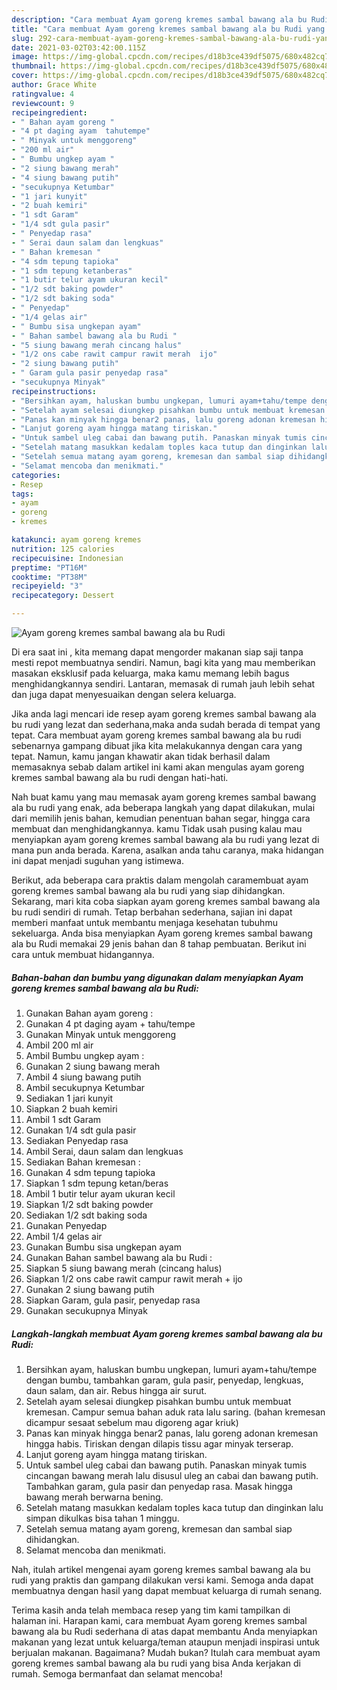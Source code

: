 ```yaml
---
description: "Cara membuat Ayam goreng kremes sambal bawang ala bu Rudi yang nikmat dan Mudah Dibuat"
title: "Cara membuat Ayam goreng kremes sambal bawang ala bu Rudi yang nikmat dan Mudah Dibuat"
slug: 292-cara-membuat-ayam-goreng-kremes-sambal-bawang-ala-bu-rudi-yang-nikmat-dan-mudah-dibuat
date: 2021-03-02T03:42:00.115Z
image: https://img-global.cpcdn.com/recipes/d18b3ce439df5075/680x482cq70/ayam-goreng-kremes-sambal-bawang-ala-bu-rudi-foto-resep-utama.jpg
thumbnail: https://img-global.cpcdn.com/recipes/d18b3ce439df5075/680x482cq70/ayam-goreng-kremes-sambal-bawang-ala-bu-rudi-foto-resep-utama.jpg
cover: https://img-global.cpcdn.com/recipes/d18b3ce439df5075/680x482cq70/ayam-goreng-kremes-sambal-bawang-ala-bu-rudi-foto-resep-utama.jpg
author: Grace White
ratingvalue: 4
reviewcount: 9
recipeingredient:
- " Bahan ayam goreng "
- "4 pt daging ayam  tahutempe"
- " Minyak untuk menggoreng"
- "200 ml air"
- " Bumbu ungkep ayam "
- "2 siung bawang merah"
- "4 siung bawang putih"
- "secukupnya Ketumbar"
- "1 jari kunyit"
- "2 buah kemiri"
- "1 sdt Garam"
- "1/4 sdt gula pasir"
- " Penyedap rasa"
- " Serai daun salam dan lengkuas"
- " Bahan kremesan "
- "4 sdm tepung tapioka"
- "1 sdm tepung ketanberas"
- "1 butir telur ayam ukuran kecil"
- "1/2 sdt baking powder"
- "1/2 sdt baking soda"
- " Penyedap"
- "1/4 gelas air"
- " Bumbu sisa ungkepan ayam"
- " Bahan sambel bawang ala bu Rudi "
- "5 siung bawang merah cincang halus"
- "1/2 ons cabe rawit campur rawit merah  ijo"
- "2 siung bawang putih"
- " Garam gula pasir penyedap rasa"
- "secukupnya Minyak"
recipeinstructions:
- "Bersihkan ayam, haluskan bumbu ungkepan, lumuri ayam+tahu/tempe dengan bumbu, tambahkan garam, gula pasir, penyedap, lengkuas, daun salam, dan air. Rebus hingga air surut."
- "Setelah ayam selesai diungkep pisahkan bumbu untuk membuat kremesan. Campur semua bahan aduk rata lalu saring. (bahan kremesan dicampur sesaat sebelum mau digoreng agar kriuk)"
- "Panas kan minyak hingga benar2 panas, lalu goreng adonan kremesan hingga habis. Tiriskan dengan dilapis tissu agar minyak terserap."
- "Lanjut goreng ayam hingga matang tiriskan."
- "Untuk sambel uleg cabai dan bawang putih. Panaskan minyak tumis cincangan bawang merah lalu disusul uleg an cabai dan bawang putih. Tambahkan garam, gula pasir dan penyedap rasa. Masak hingga bawang merah berwarna bening."
- "Setelah matang masukkan kedalam toples kaca tutup dan dinginkan lalu simpan dikulkas bisa tahan 1 minggu."
- "Setelah semua matang ayam goreng, kremesan dan sambal siap dihidangkan."
- "Selamat mencoba dan menikmati."
categories:
- Resep
tags:
- ayam
- goreng
- kremes

katakunci: ayam goreng kremes 
nutrition: 125 calories
recipecuisine: Indonesian
preptime: "PT16M"
cooktime: "PT38M"
recipeyield: "3"
recipecategory: Dessert

---
```



![Ayam goreng kremes sambal bawang ala bu Rudi](https://img-global.cpcdn.com/recipes/d18b3ce439df5075/680x482cq70/ayam-goreng-kremes-sambal-bawang-ala-bu-rudi-foto-resep-utama.jpg)

Di era  saat ini , kita memang dapat mengorder makanan siap saji tanpa mesti repot membuatnya sendiri. Namun, bagi kita yang mau memberikan masakan eksklusif pada keluarga, maka kamu memang lebih bagus menghidangkannya sendiri. Lantaran, memasak di rumah jauh lebih sehat dan juga dapat menyesuaikan dengan selera keluarga.

Jika anda lagi mencari ide resep ayam goreng kremes sambal bawang ala bu rudi yang lezat dan sederhana,maka anda sudah berada di tempat yang tepat. Cara membuat ayam goreng kremes sambal bawang ala bu rudi  sebenarnya gampang dibuat jika kita melakukannya dengan cara yang tepat. Namun, kamu jangan khawatir akan tidak berhasil dalam memasaknya 
sebab dalam artikel ini kami akan mengulas ayam goreng kremes sambal bawang ala bu rudi dengan hati-hati.  



Nah buat kamu yang mau memasak ayam goreng kremes sambal bawang ala bu rudi yang enak, ada beberapa langkah yang dapat dilakukan, mulai dari memilih jenis bahan, kemudian penentuan bahan segar, hingga cara membuat dan menghidangkannya. kamu Tidak usah pusing kalau mau menyiapkan ayam goreng kremes sambal bawang ala bu rudi yang lezat di mana pun anda berada. Karena, asalkan anda  tahu caranya, maka hidangan ini dapat menjadi suguhan yang istimewa.

Berikut, ada beberapa cara praktis  dalam mengolah caramembuat ayam goreng kremes sambal bawang ala bu rudi yang siap dihidangkan. Sekarang, mari kita coba siapkan ayam goreng kremes sambal bawang ala bu rudi sendiri di rumah. Tetap berbahan sederhana, sajian ini dapat memberi manfaat untuk membantu menjaga kesehatan tubuhmu sekeluarga. Anda bisa menyiapkan Ayam goreng kremes sambal bawang ala bu Rudi memakai 29 jenis bahan dan 8 tahap pembuatan. Berikut ini cara untuk membuat hidangannya.

<!--inarticleads1-->

##### Bahan-bahan dan bumbu yang digunakan dalam menyiapkan Ayam goreng kremes sambal bawang ala bu Rudi:

1. Gunakan  Bahan ayam goreng :
1. Gunakan 4 pt daging ayam + tahu/tempe
1. Gunakan  Minyak untuk menggoreng
1. Ambil 200 ml air
1. Ambil  Bumbu ungkep ayam :
1. Gunakan 2 siung bawang merah
1. Ambil 4 siung bawang putih
1. Ambil secukupnya Ketumbar
1. Sediakan 1 jari kunyit
1. Siapkan 2 buah kemiri
1. Ambil 1 sdt Garam
1. Gunakan 1/4 sdt gula pasir
1. Sediakan  Penyedap rasa
1. Ambil  Serai, daun salam dan lengkuas
1. Sediakan  Bahan kremesan :
1. Gunakan 4 sdm tepung tapioka
1. Siapkan 1 sdm tepung ketan/beras
1. Ambil 1 butir telur ayam ukuran kecil
1. Siapkan 1/2 sdt baking powder
1. Sediakan 1/2 sdt baking soda
1. Gunakan  Penyedap
1. Ambil 1/4 gelas air
1. Gunakan  Bumbu sisa ungkepan ayam
1. Gunakan  Bahan sambel bawang ala bu Rudi :
1. Siapkan 5 siung bawang merah (cincang halus)
1. Siapkan 1/2 ons cabe rawit campur rawit merah + ijo
1. Gunakan 2 siung bawang putih
1. Siapkan  Garam, gula pasir, penyedap rasa
1. Gunakan secukupnya Minyak




<!--inarticleads2-->

##### Langkah-langkah membuat Ayam goreng kremes sambal bawang ala bu Rudi:

1. Bersihkan ayam, haluskan bumbu ungkepan, lumuri ayam+tahu/tempe dengan bumbu, tambahkan garam, gula pasir, penyedap, lengkuas, daun salam, dan air. Rebus hingga air surut.
1. Setelah ayam selesai diungkep pisahkan bumbu untuk membuat kremesan. Campur semua bahan aduk rata lalu saring. (bahan kremesan dicampur sesaat sebelum mau digoreng agar kriuk)
1. Panas kan minyak hingga benar2 panas, lalu goreng adonan kremesan hingga habis. Tiriskan dengan dilapis tissu agar minyak terserap.
1. Lanjut goreng ayam hingga matang tiriskan.
1. Untuk sambel uleg cabai dan bawang putih. Panaskan minyak tumis cincangan bawang merah lalu disusul uleg an cabai dan bawang putih. Tambahkan garam, gula pasir dan penyedap rasa. Masak hingga bawang merah berwarna bening.
1. Setelah matang masukkan kedalam toples kaca tutup dan dinginkan lalu simpan dikulkas bisa tahan 1 minggu.
1. Setelah semua matang ayam goreng, kremesan dan sambal siap dihidangkan.
1. Selamat mencoba dan menikmati.




Nah, itulah artikel mengenai  ayam goreng kremes sambal bawang ala bu rudi  yang praktis dan gampang dilakukan versi kami. Semoga anda dapat membuatnya dengan hasil yang dapat membuat keluarga di rumah senang. 

Terima kasih anda telah membaca resep yang tim kami tampilkan di halaman ini. Harapan kami, cara membuat  Ayam goreng kremes sambal bawang ala bu Rudi sederhana di atas dapat membantu Anda menyiapkan makanan yang lezat untuk keluarga/teman ataupun menjadi inspirasi untuk berjualan makanan. Bagaimana? Mudah bukan? Itulah cara membuat ayam goreng kremes sambal bawang ala bu rudi yang bisa Anda kerjakan di rumah. Semoga bermanfaat dan selamat mencoba!

